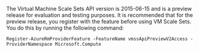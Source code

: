 The Virtual Machine Scale Sets API version is 2015-06-15 and is a preview release for evaluation and testing purposes. It is recommended that for the preview release, you register with the feature before using VM Scale Sets. You do this by running the following command:

    Register-AzureRmProviderFeature -FeatureName vmssApiPreviewV2Access -ProviderNamespace Microsoft.Compute
